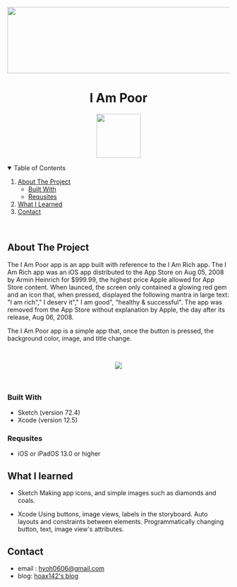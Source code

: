 <br>
<img src="https://cdn.jsdelivr.net/gh/Hoax142/github_assets/repository/I_am_poor/I_Am_Poor_Logo.png" width="800" height="150">

<br>
<p align="center">
	<h1 align="center">I Am Poor</h1>
</p>

<p align="center">
<img src="https://cdn.jsdelivr.net/gh/Hoax142/github_assets/repository/I_am_poor/I_Am_Poor_Icon_Rounded.png" width="100" height="100">
</p>

<!-- TABLE OF CONTENTS-->
<details open = "open">
	<summary>Table of Contents</summary>
	<ol>
		<li>
			<a href="#about-the-project">About The Project</a>
			<ul>
					<li><a href="#built-with">Built With</a></li>
					<li><a href="#requisites">Requsites</a></li>
			</ul>
		</li>
		<li>
			<a href="#what-i-learned">What I Learned</a>
		</li>
				<li>
			<a href="#contact">Contact</a>
		</li>
	</ol>	
<br>
</details>

<!-- ABOUT THE PROJECT-->

## About The Project

The I Am Poor app is an app built with reference to the I Am Rich app. The I Am Rich app was an iOS app distributed to the App Store on Aug 05, 2008 by Armin Heinrich for $999.99, the highest price Apple allowed for App Store content. When launced, the screen only contained a glowing red gem and an icon that, when pressed, displayed the following mantra in large text: "I am rich"," I deserv it"," I am good", "healthy & successful". The app was removed from the App Store without explanation by Apple, the day after its release, Aug 06, 2008.

The I Am Poor app is a simple app that, once the button is pressed, the background color, image, and title change.

<br>
<p align="center">
<img src="https://cdn.jsdelivr.net/gh/Hoax142/github_assets/repository/I_am_poor/I_Am_Poor.gif">
</p><br>

### Built With

- Sketch (version 72.4)
- Xcode (version 12.5)

### Requsites

- iOS or iPadOS 13.0 or higher

<!--WHAT I LEARNED-->

## What I learned

- Sketch
  Making app icons, and simple images such as diamonds and coals.

- Xcode
  Using buttons, image views, labels in the storyboard.
  Auto layouts and constraints between elements.
  Programmatically changing button, text, image view's attributes.

<!--CONTACT-->

## Contact

- email : hyoh0606@gmail.com
- blog: [hoax142's blog](https://hoax142.github.io)
